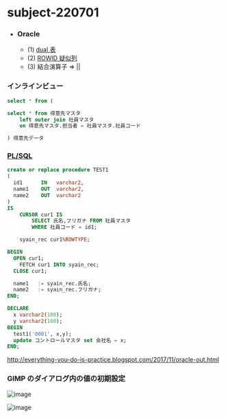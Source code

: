 # subject-220701

- ### Oracle 
  - (1) [dual 表](https://ja.wikipedia.org/wiki/DUAL%E8%A1%A8#:~:text=DUAL%E8%A1%A8%EF%BC%88DUAL%E3%81%B2%E3%82%87%E3%81%86%EF%BC%89%E3%81%AF,%E8%A1%8C%E3%81%86%E5%A0%B4%E5%90%88%E3%81%AB%E4%BD%BF%E3%82%8F%E3%82%8C%E3%82%8B%E3%80%82)
  - (2) [ROWID 疑似列](https://docs.oracle.com/cd/E16338_01/server.112/b56299/pseudocolumns008.htm)
  - (3) 結合演算子 => ||

### インラインビュー
```sql
select * from ( 

select * from 得意先マスタ 
	left outer join 社員マスタ
	on 得意先マスタ.担当者 = 社員マスタ.社員コード

) 得意先データ
```

### [PL/SQL](https://products.sint.co.jp/siob/blog/plsql#:~:text=%E3%81%BE%E3%81%A8%E3%82%81-,PL%2FSQL%E3%81%A8%E3%81%AF%EF%BC%9F,%E4%BB%A5%E4%B8%8B%E3%81%8C%E3%81%82%E3%81%92%E3%82%89%E3%82%8C%E3%81%BE%E3%81%99%E3%80%82)
```sql
create or replace procedure TEST1
(
  id1      IN   varchar2,
  name1    OUT  varchar2,
  name2    OUT  varchar2
)
IS
  	CURSOR cur1 IS
		SELECT 氏名,フリガナ FROM 社員マスタ
		WHERE 社員コード = id1;

	syain_rec cur1%ROWTYPE;

BEGIN
  OPEN cur1;
    FETCH cur1 INTO syain_rec;
  CLOSE cur1;

  name1   := syain_rec.氏名;
  name2   := syain_rec.フリガナ;
END;
```
```sql
DECLARE
  x varchar2(100);
  y varchar2(100);
BEGIN
  test1('0001', x,y);
  update コントロールマスタ set 会社名 = x;
END;
```

http://everything-you-do-is-practice.blogspot.com/2017/11/oracle-out.html


### GIMP のダイアログ内の値の初期設定

![image](https://user-images.githubusercontent.com/1501327/176601988-03e9933a-83f9-4bd1-9b48-96d2ff613657.png)

![image](https://user-images.githubusercontent.com/1501327/176845804-cd4a764a-726c-466e-9e67-2bd47040a056.png)

